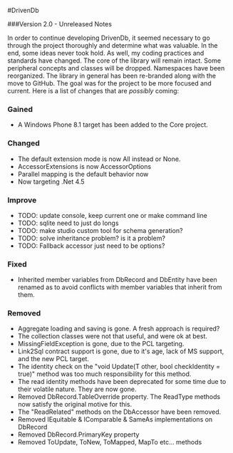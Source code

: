 #DrivenDb

###Version 2.0 - Unreleased Notes

In order to continue developing DrivenDb, it seemed necessary to go through the project thoroughly and determine what was valuable.  In the end, some ideas never took hold.  As well, my coding practices and standards have changed.  The core of the library will remain intact.  Some peripheral concepts and classes will be dropped.  Namespaces have been reorganized.  The library in general has been re-branded along with the move to GitHub.  The goal was for the project to be more focused and current. Here is a list of changes that are *possibly* coming:


### Gained

* A Windows Phone 8.1 target has been added to the Core project.

### Changed

* The default extension mode is now All instead or None.
* AccessorExtensions is now AccessorOptions
* Parallel mapping is the default behavior now
* Now targeting .Net 4.5

### Improve

* TODO: update console, keep current one or make command line
* TODO: sqlite need to just do longs
* TODO: make studio custom tool for schema generation?
* TODO: solve inheritance problem?  is it a problem? 
* TODO: Fallback accessor just need to be options?

### Fixed

* Inherited member variables from DbRecord and DbEntity have been renamed as to avoid conflicts with member variables that inherit from them.

### Removed

* Aggregate loading and saving is gone.  A fresh approach is required?
* The collection classes were not that useful, and were ok at best.
* MissingFieldException is gone, due to the PCL targeting.
* Link2Sql contract support is gone, due to it's age, lack of MS support, and the new PCL target.
* The identity check on the "void Update(T other, bool checkIdentity = true)" method was too much responsibility for this method.
* The read identity methods have been deprecated for some time due to their volatile nature.  They are now gone.
* Removed DbRecord.TableOverride property.  The ReadType methods now satisfy the original motive for this.
* The "ReadRelated" methods on the DbAccessor have been removed.
* Removed IEquitable & IComparable & SameAs implementations on DbRecord
* Removed DbRecord.PrimaryKey property
* Removed ToUpdate, ToNew, ToMapped, MapTo etc... methods